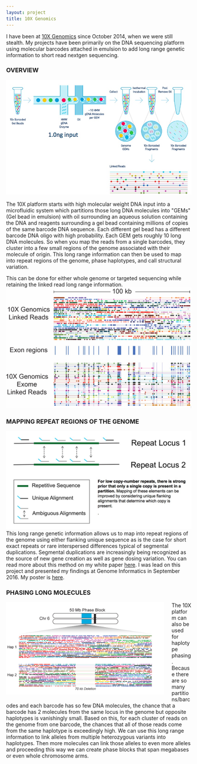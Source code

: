 ```yaml
---
layout: project
title: 10X Genomics
---
```


I have been at [10X Genomics](http://www.10xgenomics.com) since October 2014, when we were still stealth. My projects have been primarily on the DNA sequencing platform using molecular barcodes attached in emulsion to add long range genetic information to short read nextgen sequencing.

### OVERVIEW

<img src="../projects/overview.jpg" alt="10X Genomics technology" style = "align:center" >

The 10X platform starts with high molecular weight DNA input into a microfluidic system which partitions those long DNA molecules into "GEMs" (Gel bead in emulsion) with oil surrounding an aqueous solution containing the DNA and reagents surrounding a gel bead containing millions of copies of the same barcode DNA sequence. Each different gel bead has a different barcode DNA oligo with high probability. Each GEM gets roughly 10 long DNA molecules. So when you map the reads from a single barcodes, they cluster into a few small regions of the genome associated with their molecule of origin. This long range information can then be used to map into repeat regions of the genome, phase haplotypes, and call structural variation.

This can be done for either whole genome or targeted sequencing while retaining the linked read long range information.
<img src="../projects/genomeexome.jpg" alt="WGS or WES 10X linked reads" style="align:center">

### MAPPING REPEAT REGIONS OF THE GENOME

<img src="../projects/repeatmapping.jpg" alt="Mapping repeat regions of the genome confidently using 10X genomics molecular barcodes" style="align:center">
This long range genetic information allows us to map into repeat regions 
of the genome using either flanking unique sequence as is the case for short exact repeats or rare interspersed differences typical of 
segmental duplications. Segmental duplications are increasingly being recognized as the source of new gene creation as well as gene dosing variation. 
You can read more about this method on my white paper <a href="../projects/lariat.pdf">here</a>. I was lead on this project and presented my findings 
at Genome Informatics in September 2016. My poster is <a href="../projects/GIposter.pptx">here</a>.

### PHASING LONG MOLECULES

<a href="http://www.10xgenomics.com/applications">
<img src="../projects/hetdel.jpg" alt="10X Het Deletion" style="float:left;height:250px;margin: 0 20px 20px 0;" class="img-rounded">
</a>

The 10X platform can also be used for haplotype phasing. Because there are so many partitions/barcodes and each barcode has so few DNA molecules, the chance that a barcode has 2 molecules from the same locus in the genome but opposite haplotypes is vanishingly small. Based on this, for each cluster of reads on the genome from one barcode, the chances that all of those reads come from the same haplotype is exceedingly high. We can use this long range information to link alleles from multiple heterozygous variants into haplotypes. Then more molecules can link those alleles to even more alleles and proceeding this way we can create phase blocks that span megabases or even whole chromosome arms. 
